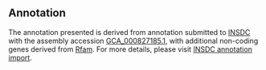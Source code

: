 

Annotation
----------

The annotation presented is derived from annotation submitted to
[INSDC](http://www.insdc.org) with the assembly accession
[GCA\_000827185.1](http://www.ebi.ac.uk/ena/data/view/GCA_000827185.1),
with additional non-coding genes derived from
[Rfam](http://rfam.xfam.org/). For more details, please visit [INSDC
annotation
import](http://ensemblgenomes.org/info/data/insdc_annotation).
